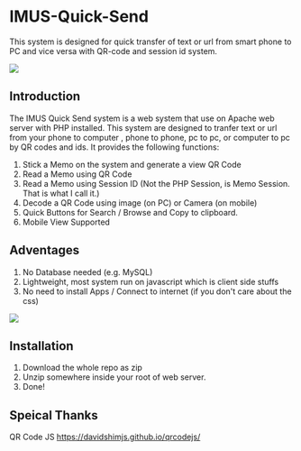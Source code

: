 # IMUS-Quick-Send
This system is designed for quick transfer of text or url from smart phone to PC and vice versa with QR-code and session id system.

<img src="https://raw.githubusercontent.com/tobychui/IMUS-Quick-Send/master/screenshots/2017-06-02_19-51-55.png">

## Introduction
The IMUS Quick Send system is a web system that use on Apache web server with PHP installed. This system are designed to tranfer text or url from your phone to computer , phone to phone, pc to pc, or computer to pc by QR codes and ids. It provides the following functions:

1. Stick a Memo on the system and generate a view QR Code
2. Read a Memo using QR Code
3. Read a Memo using Session ID (Not the PHP Session, is Memo Session. That is what I call it.)
4. Decode a QR Code using image (on PC) or Camera (on mobile)
5. Quick Buttons for Search / Browse and Copy to clipboard.
6. Mobile View Supported

## Adventages
1. No Database needed (e.g. MySQL)
2. Lightweight, most system run on javascript which is client side stuffs
3. No need to install Apps / Connect to internet (if you don't care about the css)

<img src="https://raw.githubusercontent.com/tobychui/IMUS-Quick-Send/master/screenshots/18901201_10207923048788950_850072119_o.png">

## Installation
1. Download the whole repo as zip
2. Unzip somewhere inside your root of web server.
3. Done!

## Speical Thanks
QR Code JS
https://davidshimjs.github.io/qrcodejs/
